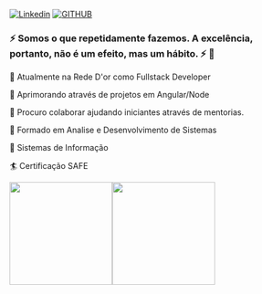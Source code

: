 [![Linkedin](https://img.shields.io/badge/LinkedIn-0077B5?style=for-the-badge&logo=linkedin&logoColor=white)](https://www.linkedin.com/in/vitor-sales89/)
[![GITHUB](https://img.shields.io/badge/GitHub-100000?style=for-the-badge&logo=github&logoColor=white)](https://tvitor.github.io/)


### ⚡ Somos o que repetidamente fazemos. A excelência, portanto, não é um efeito, mas um hábito. ⚡ 🤔


  <p>🔭 Atualmente na Rede D'or como Fullstack Developer</p>
  <p>🌱 Aprimorando através de projetos em Angular/Node</p>
  <p>👯 Procuro colaborar ajudando iniciantes através de mentorias.</p>
  <p>👾 Formado em Analise e Desenvolvimento de Sistemas</p>
  <p>👾 Sistemas de Informação</p>
  <p>🏄 Certificação SAFE</p>
  
  <p><img height="180em" src="https://github-readme-stats.vercel.app/api?username=Tvitor&show_icons=true&theme=dark"/><img height="180em" src="https://github-readme-stats.vercel.app/api/top-langs/?username=andressansantos&layout=compact&theme=dark"/></p>
  

  

